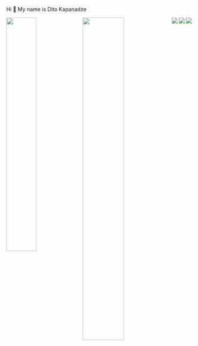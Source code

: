 Hi 👋 My name is Dito Kapanadze


<img  align="left"  width="40%" src="https://github-readme-stats.vercel.app/api?username=ditokapanadze&show_icons=true&theme=radical" />
<img   align="left" width="47%" src="https://github-readme-stats.vercel.app/api/top-langs/?username=ditokapanadze&layout=compact" />

<img align="left" src="https://img.shields.io/badge/React-20232A?style=for-the-badge&logo=react&logoColor=61DAFB" />

<img  align="left"  src="https://img.shields.io/badge/Node.js-43853D?style=for-the-badge&logo=node.js&logoColor=white" />
<img  src="https://img.shields.io/badge/JavaScript-323330?style=for-the-badge&logo=javascript&logoColor=F7DF1E" />
